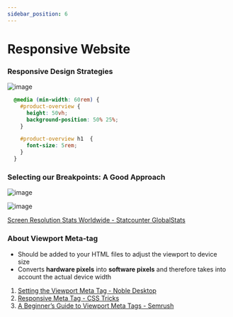 ```yaml
---
sidebar_position: 6
---
```


# Responsive Website

### Responsive Design Strategies
![image](https://github.com/actionanand/wiki/assets/46064269/c1f6c65a-0596-482f-9b4e-92f60714b3df)

```css
  @media (min-width: 60rem) {
    #product-overview {
      height: 50vh;
      background-position: 50% 25%;
    }

    #product-overview h1  {
      font-size: 5rem;
    }
  } 
```

### Selecting our Breakpoints: A Good Approach
![image](https://github.com/actionanand/wiki/assets/46064269/0607a50e-8bb4-4cb8-b2e7-e98d2ed096c4)

![image](https://github.com/actionanand/css-uhost/assets/46064269/2b9ebf94-0aba-420f-af92-65d10f5d4582)

[Screen Resolution Stats Worldwide - Statcounter GlobalStats](https://gs.statcounter.com/screen-resolution-stats#monthly-201801-202401-bar)

### About Viewport Meta-tag

* Should be added to your HTML files to adjust the viewport to device size
* Converts **hardware pixels** into **software pixels** and therefore takes into account the actual device width

1. [Setting the Viewport Meta Tag - Noble Desktop](https://www.nobledesktop.com/learn/html-css/setting-the-viewport-meta-tag)
2. [Responsive Meta Tag - CSS Tricks](https://css-tricks.com/snippets/html/responsive-meta-tag/)
3. [A Beginner’s Guide to Viewport Meta Tags - Semrush](https://www.semrush.com/blog/viewport-meta-tag/)
